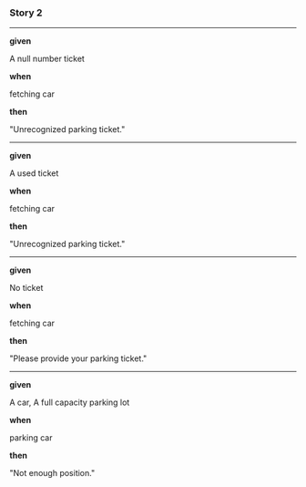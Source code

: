 ### Story 2

---

**given**

A null number ticket

**when**

fetching car

**then**

"Unrecognized parking ticket."



---

**given**

A used ticket

**when**

fetching car

**then**

"Unrecognized parking ticket."



---

**given**

No ticket

**when**

fetching car

**then**

"Please provide your parking ticket."



---

**given**

A car, A full capacity parking lot

**when**

parking car

**then**

"Not enough position."